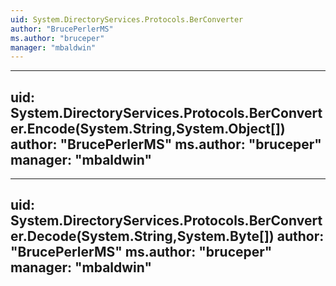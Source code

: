 ```yaml
---
uid: System.DirectoryServices.Protocols.BerConverter
author: "BrucePerlerMS"
ms.author: "bruceper"
manager: "mbaldwin"
---
```


---
uid: System.DirectoryServices.Protocols.BerConverter.Encode(System.String,System.Object[])
author: "BrucePerlerMS"
ms.author: "bruceper"
manager: "mbaldwin"
---

---
uid: System.DirectoryServices.Protocols.BerConverter.Decode(System.String,System.Byte[])
author: "BrucePerlerMS"
ms.author: "bruceper"
manager: "mbaldwin"
---
